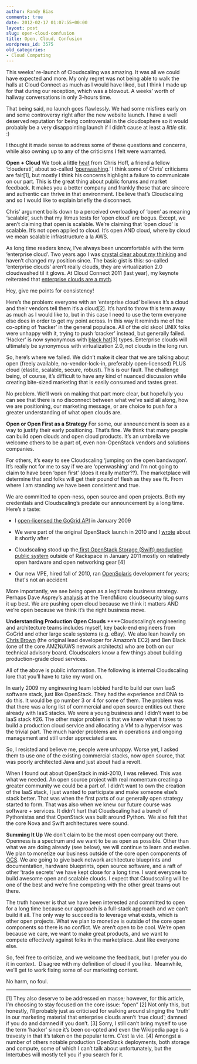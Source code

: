 ```yaml
---
author: Randy Bias
comments: true
date: 2012-02-17 01:07:55+00:00
layout: post
slug: open-cloud-confusion
title: Open, Cloud, Confusion
wordpress_id: 3575
old_categories:
- Cloud Computing
---
```


This weeks’ re-launch of Cloudscaling was amazing. It was all we could have expected and more. My only regret was not being able to walk the halls at Cloud Connect as much as I would have liked, but I think I made up for that during our reception, which was a blowout. A weeks’ worth of hallway conversations in only 3-hours time.

That being said, no launch goes flawlessly. We had some misfires early on and some controversy right after the new website launch. I have a well deserved reputation for being controversial in the cloudosphere so it would probably be a very disappointing launch if I didn’t cause at least a *little* stir. :)

I thought it made sense to address some of these questions and concerns, while also owning up to any of the criticisms I felt were warranted.

**Open + Cloud**
We took a little [heat](http://www.rationalsurvivability.com/blog/?p=3429) from Chris Hoff, a friend a fellow ‘clouderati’, about so-called ‘[openwashing](https://twitter.com/#!/Beaker/status/170177546955141122).’ I think some of Chris’ criticisms are fair[1], but mostly I think his concerns highlight a failure to communicate on our part. This is the great thing about public forums and market feedback. It makes you a better company and frankly those that are sincere and authentic can thrive in that environment. I believe that’s Cloudscaling and so I would like to explain briefly the disconnect.

Chris’ argument boils down to a perceived overloading of ‘open’ as meaning ‘scalable’, such that my litmus tests for ‘open cloud’ are bogus. Except, we aren’t claiming that open is scalable. We’re claiming that ‘open cloud’ is scalable. It’s not open applied to cloud. It’s open AND cloud, where by cloud we mean scalable infrastructure a la AWS.

As long time readers know, I’ve always been uncomfortable with the term ‘enterprise cloud’. Two years ago I was [crystal clear about my thinking](http://www.cloudscaling.com/blog/cloud-computing/debunking-the-no-such-thing-as-a-private-cloud-myth/) and haven’t changed my position since. The basic gist is this: so-called ‘enterprise clouds’ aren’t really clouds, they are virtualization 2.0 cloudwashed til it glows. At Cloud Connect 2011 (last year), my keynote reiterated that [enterprise clouds are a myth](http://www.slideshare.net/randybias/enterprise-cloud-myths).

Hey, give me points for consistency!

Here’s the problem: everyone with an ‘enterprise cloud’ believes it’s a cloud and their vendors tell them it’s a cloud[2]. It’s hard to throw this term away as much as I would like to, but in this case I need to use the term everyone else does in order to get my point across. In this way it reminds me of the co-opting of ‘hacker’ in the general populace. All of the old skool UNIX folks were unhappy with it, trying to push ‘cracker’ instead, but generally failed. ‘Hacker’ is now synonymous with [black hat](http://en.wikipedia.org/wiki/Hacker_(computer_security))[3] types. Enterprise clouds will ultimately be synonymous with virtualization 2.0, not clouds in the long run.

So, here’s where we failed. We didn’t make it clear that we are talking about open (freely available, no-vendor-lock-in, preferably open-licensed) PLUS cloud (elastic, scalable, secure, robust). This is our fault. The challenge being, of course, it’s difficult to have any kind of nuanced discussion while creating bite-sized marketing that is easily consumed and tastes great.

No problem. We’ll work on making that part more clear, but hopefully you can see that there is no disconnect between what we’ve said all along, how we are positioning, our marketing message, or are choice to push for a greater understanding of what open clouds are.

**Open or Open First as a Strategy**
For some, our announcement is seen as a way to justify their early positioning. That’s fine. We think that many people can build open clouds and open cloud products. It’s an umbrella we welcome others to be a part of, even non-OpenStack vendors and solutions companies.

For others, it’s easy to see Cloudscaling ‘jumping on the open bandwagon’. It’s really not for me to say if we are ‘openwashing’ and I’m not going to claim to have been ‘open first’ (does it really matter??). The marketplace will determine that and folks will get their pound of flesh as they see fit. From where I am standing we have been consistent and true.

We are committed to open-ness, open source and open projects. Both my credentials and Cloudscaling’s predate our announcement by a long time. Here’s a taste:



	
  * I [open-licensed the GoGrid API](http://www.prweb.com/releases/GoGrid/OpenSpec/prweb1889224.htm) in January 2009

	
  * We were part of the original OpenStack launch in 2010 and I [wrote](http://www.cloudscaling.com/blog/cloud-computing/does-openstack-change-the-cloud-game/) about it shortly after

	
  * Cloudscaling stood up the[ first OpenStack Storage (Swift) production public system](http://gigaom.com/cloud/openstack-based-storage-cloud-launches-iaas-next/) outside of Rackspace in January 2011 mostly on relatively open hardware and open networking gear [4]

	
  * Our new VPE, hired fall of 2010, ran [OpenSolaris](http://www.cloudscaling.com/blog/author/williamfranklin/) development for years; that's not an accident


More importantly, we see being open as a legitimate business strategy. Perhaps Dave Asprey’s [analysis](http://cloudsecurity.trendmicro.com/cloudscalings-litmus-test-enterprise-cloud-vs-open-cloud/) at the TrendMicro cloudsecurity blog sums it up best. We are pushing open cloud because we think it matters AND we’re open because we think it’s the right business move.

**Understanding Production Open Clouds**
****Cloudscaling’s engineering and architecture teams includes myself, key back-end engineers from GoGrid and other large scale systems (e.g. eBay). We also lean heavily on [Chris Brown](http://www.cloudscaling.com/advisoryboard/) (the original lead developer for Amazon’s EC2) and Ben Black (one of the core AMZN/AWS network architects) who are both on our technical advisory board. Cloudscalers know a few things about building production-grade cloud services.

All of the above is public information. The following is internal Cloudscaling lore that you’ll have to take my word on.

In early 2009 my engineering team lobbied hard to build our own IaaS software stack, just like OpenStack. They had the experience and DNA to do this. It would be go number 3 or 4 for some of them. The problem was that there was a long list of commercial and open source entities out there already with IaaS stacks. We were a young business and I didn’t want to be IaaS stack #26. The other major problem is that we knew what it takes to build a production cloud service and allocating a VM to a hypervisor was the trivial part. The much harder problems are in operations and ongoing management and still under appreciated area.

So, I resisted and believe me, people were unhappy. Worse yet, I asked them to use one of the existing commercial stacks, now open source, that was poorly architected Java and just about had a revolt.

When I found out about OpenStack in mid-2010, I was relieved. This was what we needed. An open source project with real momentum creating a greater community we could be a part of. I didn’t want to own the creation of the IaaS stack, I just wanted to participate and make someone else’s stack better. That was when the first parts of our generally open strategy started to form. That was also when we knew our future course was software + services. It didn’t hurt that Cloudscaling had a bunch of Pythonistas and that OpenStack was built around Python.  We also felt that the core Nova and Swift architectures were sound.

**Summing It Up**
We don’t claim to be the most open company out there. Openness is a spectrum and we want to be as open as possible. Other than what we are doing already (see below), we will continue to learn and evolve. We plan to monetize our business outside of the core open components of [OCS](http://www.cloudscaling.com/solution/). We are going to give back network architecture blueprints and documentation, hardware blueprints, open source software, and a raft of other ‘trade secrets’ we have kept close for a long time. I want everyone to build awesome open and scalable clouds. I expect that Cloudscaling will be one of the best and we’re fine competing with the other great teams out there.

The truth however is that we have been interested and committed to open for a long time because our approach is a full-stack approach and we can’t build it all. The only way to succeed is to leverage what exists, which is other open projects. What we plan to monetize is outside of the core open components so there is no conflict. We aren’t open to be cool. We’re open because we care, we want to make great products, and we want to compete effectively against folks in the marketplace. Just like everyone else.

So, feel free to criticize, and we welcome the feedback, but I prefer you do it in context.  Disagree with my definition of cloud if you like.  Meanwhile, we'll get to work fixing some of our marketing content.

No harm, no foul.



* * *



[1] They also deserve to be addressed en masse; however, for this article, I’m choosing to stay focused on the core issue: “open”
[2] Not only this, but honestly, I’ll probably just as criticised for walking around slinging the ‘truth’ in our marketing material that enterprise clouds aren’t ‘true cloud’; damned if you do and damned if you don’t.
[3] Sorry, I still can’t bring myself to use the term ‘hacker’ since it’s been co-opted and even the Wikipedia page is a travesty in that it’s taken on the popular term. C’est la vie.
[4] Amongst a number of others notable production OpenStack deployments, both storage and compute, some of which I can’t talk about unfortunately, but the Intertubes will mostly tell you if you search for it.
